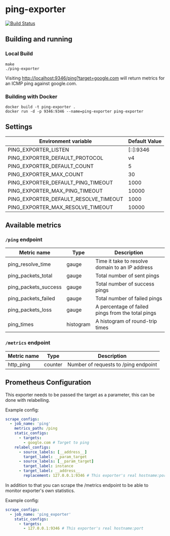 # ping-exporter
[![Build Status](https://travis-ci.org/knsd/ping-exporter.svg?branch=master)](https://travis-ci.org/knsd/ping-exporter)

## Building and running

### Local Build

    make
    ./ping-exporter

Visiting [http://localhost:9346/ping?target=google.com](http://localhost:9346/ping?target=google.com) will return metrics for an ICMP ping against google.com.

### Building with Docker

    docker build -t ping-exporter .
    docker run -d -p 9346:9346 --name=ping-exporter ping-exporter

## Settings

| Environment variable                   | Default Value |
| -------------------------------------- | ------------- |
| PING_EXPORTER_LISTEN                   | [::]:9346     |
| PING_EXPORTER_DEFAULT_PROTOCOL         | v4            |
| PING_EXPORTER_DEFAULT_COUNT            | 5             |
| PING_EXPORTER_MAX_COUNT                | 30            |
| PING_EXPORTER_DEFAULT_PING_TIMEOUT     | 1000          |
| PING_EXPORTER_MAX_PING_TIMEOUT         | 10000         |
| PING_EXPORTER_DEFAULT_RESOLVE_TIMEOUT  | 1000          |
| PING_EXPORTER_MAX_RESOLVE_TIMEOUT      | 10000         |

## Available metrics

### `/ping` endpoint

| Metric name          | Type      | Description                                            |
| -------------------- | --------- | ------------------------------------------------------ |
| ping_resolve_time    | gauge     | Time it take to resolve domain to an IP address        |
| ping_packets_total   | gauge     | Total number of sent pings                             |
| ping_packets_success | gauge     | Total number of success pings                          |
| ping_packets_failed  | gauge     | Total number of failed pings                           |
| ping_packets_loss    | gauge     | A percentage of failed pings from the total pings      |
| ping_times           | histogram | A histogram of round-trip times                        |

### `/metrics` endpoint

| Metric name | Type    | Description                          |
| ----------- | ------- | ------------------------------------ |
| http_ping   | counter | Number of requests to /ping endpoint |

## Prometheus Configuration

This exporter needs to be passed the target as a parameter, this can be done with relabelling.

Example config:
```yml
scrape_configs:
  - job_name: 'ping'
    metrics_path: /ping
    static_configs:
      - targets:
        - google.com # Target to ping
    relabel_configs:
      - source_labels: [__address__]
        target_label: __param_target
      - source_labels: [__param_target]
        target_label: instance
      - target_label: __address__
        replacement: 127.0.0.1:9346 # This exporter's real hostname:port
```

In addition to that you can scrape the /metrics endpoint to be able to monitor exporter's own statistics.

Example config:
```yml
scrape_configs:
  - job_name: 'ping_exporter'
    static_configs:
      - targets:
        - 127.0.0.1:9346 # This exporter's real hostname:port
```
